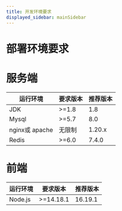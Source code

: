 ```yaml
---
title: 开发环境要求
displayed_sidebar: mainSidebar
---
```


# 部署环境要求

# 服务端

|  运行环境 | 要求版本  |  推荐版本 |
| ------------ | ------------ | ------------ |
|  JDK |  >=1.8 |  1.8 |
| Mysql  |  >=5.7 | 8.0  |
| nginx或 apache  |  无限制 | 1.20.x  |
| Redis  |  >=6.0 | 7.4.0  |

# 前端

|  运行环境 | 要求版本  |  推荐版本 |
| ------------ | ------------ | ------------ |
|  Node.js |  >=14.18.1 |  16.19.1 |